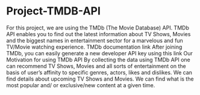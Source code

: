 # Project-TMDB-API
For this project, we are using the TMDb (The Movie Database) API.
TMDb API enables you to find out the latest information about TV Shows, Movies and the biggest names in entertainment sector for a marvelous and fun TV/Movie watching experience.
TMDb documentation link
After joining TMDb, you can easily generate a new developer API key using this link
Our Motivation for using TMDb API
By collecting the data using TMDb API one can recommend TV Shows, Movies and all sorts of entertainment on the basis of user’s affinity to specific genres, actors, likes and dislikes.
We can find details about upcoming TV Shows and Movies.
We can find what is the most popular and/ or exclusive/new content at a given time.
